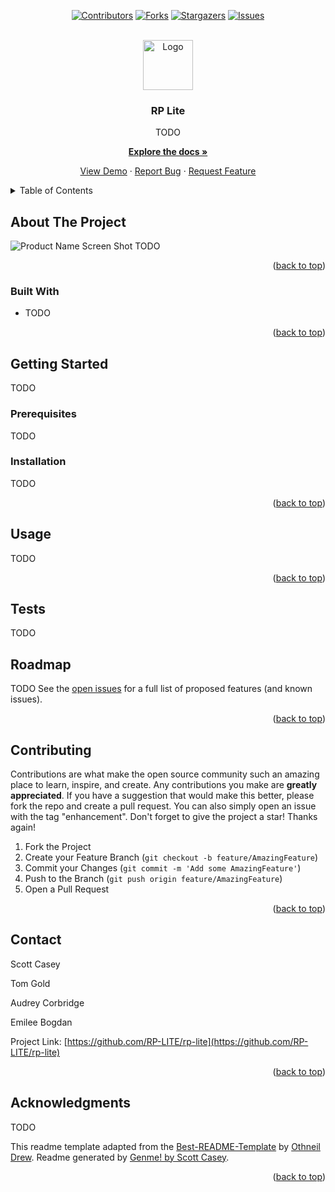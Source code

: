 <div id="top"></div>
<span align="center">

[![Contributors][contributors-shield]][contributors-url] [![Forks][forks-shield]][forks-url] [![Stargazers][stars-shield]][stars-url] [![Issues][issues-shield]][issues-url] 

</span>
<span align="center">

 

</span>
<!-- PROJECT LOGO -->
<br />
<div align="center">
<a href="https://github.com/RP-LITE/rp-lite">
<img src="assets/images/TODO" alt="Logo" width="80" height="80">
</a>
<h3 align="center">RP Lite</h3>
<p align="center">

TODO


<a href="https://github.com/RP-LITE/rp-lite"><strong>Explore the docs »</strong></a>


<a href="https://github.com/RP-LITE/rp-lite">View Demo</a> · <a href="https://github.com/RP-LITE/rp-lite/issues">Report Bug</a> · <a href="https://github.com/RP-LITE/rp-lite/issues">Request Feature</a>
</p>
</div>
<!-- TABLE OF CONTENTS -->
<details>
<summary>Table of Contents</summary>
<ol>
<li>
<a href="#about-the-project">About The Project</a>
<ul>
<li><a href="#built-with">Built With</a></li>
</ul>
</li>
<li>
<a href="#getting-started">Getting Started</a>
<ul>
<li><a href="#prerequisites">Prerequisites</a></li>
<li><a href="#installation">Installation</a></li>
</ul>
</li>
<li><a href="#usage">Usage</a></li>
<li><a href="#tests">Tests</a></li>
<li><a href="#roadmap">Roadmap</a></li>
<li><a href="#contributing">Contributing</a></li>
<li><a href="#contact">Contact</a></li>
<li><a href="#acknowledgments">Acknowledgments</a></li>
</ol>
</details>
<!-- ABOUT THE PROJECT -->

## About The Project
![Product Name Screen Shot][product-screenshot]
TODO
<p align="right">(<a href="#top">back to top</a>)</p>

### Built With
- TODO
<p align="right">(<a href="#top">back to top</a>)</p>
<!-- GETTING STARTED -->

## Getting Started
TODO
### Prerequisites
TODO
### Installation
TODO
<p align="right">(<a href="#top">back to top</a>)</p>
<!-- USAGE EXAMPLES -->

## Usage
TODO
<p align="right">(<a href="#top">back to top</a>)</p>
<!-- ROADMAP -->

## Tests
TODO
<!-- ROADMAP -->

## Roadmap
TODO
See the [open issues](https://github.com/RP-LITE/rp-lite/issues) for a full list of proposed features (and known issues).
<p align="right">(<a href="#top">back to top</a>)</p>
<!-- CONTRIBUTING -->

## Contributing
Contributions are what make the open source community such an amazing place to learn, inspire, and create. Any contributions you make are **greatly appreciated**.
If you have a suggestion that would make this better, please fork the repo and create a pull request. You can also simply open an issue with the tag "enhancement".
Don't forget to give the project a star! Thanks again!
1. Fork the Project
2. Create your Feature Branch (`git checkout -b feature/AmazingFeature`)
3. Commit your Changes (`git commit -m 'Add some AmazingFeature'`)
4. Push to the Branch (`git push origin feature/AmazingFeature`)
5. Open a Pull Request
<p align="right">(<a href="#top">back to top</a>)</p>
<!-- CONTACT -->

## Contact

Scott Casey

 Tom Gold

 Audrey Corbridge

 Emilee Bogdan


Project Link: [https://github.com/RP-LITE/rp-lite](https://github.com/RP-LITE/rp-lite)
<p align="right">(<a href="#top">back to top</a>)</p>
<!-- ACKNOWLEDGMENTS -->

## Acknowledgments

TODO

This readme template adapted from the [Best-README-Template](https://github.com/othneildrew/Best-README-Template/blob/master/BLANK_README.md) by [Othneil Drew](https://github.com/othneildrew). Readme generated by [Genme! by Scott Casey](https://github.com/Kurohyou/genme-SC).

<p align="right">(<a href="#top">back to top</a>)</p>
<!-- MARKDOWN LINKS & IMAGES -->
<!-- https://www.markdownguide.org/basic-syntax/#reference-style-links -->

[contributors-shield]: https://img.shields.io/github/contributors/RP-LITE/rp-lite.svg?style=flat
[contributors-url]: https://github.com/RP-LITE/rp-lite/graphs/contributors
[forks-shield]: https://img.shields.io/github/forks/RP-LITE/rp-lite.svg?style=flat
[forks-url]: https://github.com/RP-LITE/rp-lite/network/members
[stars-shield]: https://img.shields.io/github/stars/RP-LITE/rp-lite.svg?style=flat
[stars-url]: https://github.com/RP-LITE/rp-lite/stargazers
[issues-shield]: https://img.shields.io/github/issues/RP-LITE/rp-lite.svg?style=flat
[issues-url]: https://github.com/RP-LITE/rp-lite/issues
[product-screenshot]: assets/images/screenshot.png